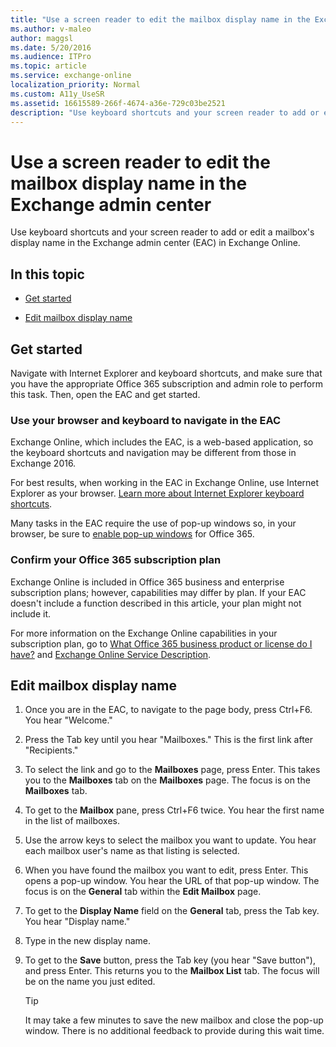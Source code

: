 ```yaml
---
title: "Use a screen reader to edit the mailbox display name in the Exchange admin center"
ms.author: v-maleo
author: maggsl
ms.date: 5/20/2016
ms.audience: ITPro
ms.topic: article
ms.service: exchange-online
localization_priority: Normal
ms.custom: A11y_UseSR
ms.assetid: 16615589-266f-4674-a36e-729c03be2521
description: "Use keyboard shortcuts and your screen reader to add or edit a mailbox's display name in the Exchange admin center (EAC) in Exchange Online."
---
```


# Use a screen reader to edit the mailbox display name in the Exchange admin center

Use keyboard shortcuts and your screen reader to add or edit a mailbox's display name in the Exchange admin center (EAC) in Exchange Online.
  
## In this topic

- [Get started](use-screen-reader-to-edit-mailbox-display-name-in-exchange-admin-center.md#BKMK_GetStarted)
    
- [Edit mailbox display name](use-screen-reader-to-edit-mailbox-display-name-in-exchange-admin-center.md#BKMK_EditMBoxDisplay)
    
## Get started
<a name="BKMK_GetStarted"> </a>

Navigate with Internet Explorer and keyboard shortcuts, and make sure that you have the appropriate Office 365 subscription and admin role to perform this task. Then, open the EAC and get started.
  
### Use your browser and keyboard to navigate in the EAC

Exchange Online, which includes the EAC, is a web-based application, so the keyboard shortcuts and navigation may be different from those in Exchange 2016. 
  
For best results, when working in the EAC in Exchange Online, use Internet Explorer as your browser. [Learn more about Internet Explorer keyboard shortcuts](https://go.microsoft.com/fwlink/p/?LinkID=786972).
  
Many tasks in the EAC require the use of pop-up windows so, in your browser, be sure to [enable pop-up windows](https://go.microsoft.com/fwlink/p/?LinkId=798796) for Office 365.
  
### Confirm your Office 365 subscription plan

Exchange Online is included in Office 365 business and enterprise subscription plans; however, capabilities may differ by plan. If your EAC doesn't include a function described in this article, your plan might not include it. 
  
For more information on the Exchange Online capabilities in your subscription plan, go to [What Office 365 business product or license do I have?](https://go.microsoft.com/fwlink/p/?LinkID=797552) and [Exchange Online Service Description](https://go.microsoft.com/fwlink/p/?LinkID=797553).
  
## Edit mailbox display name
<a name="BKMK_EditMBoxDisplay"> </a>

1. Once you are in the EAC, to navigate to the page body, press Ctrl+F6. You hear "Welcome."
    
2. Press the Tab key until you hear "Mailboxes." This is the first link after "Recipients."
    
3. To select the link and go to the **Mailboxes** page, press Enter. This takes you to the **Mailboxes** tab on the **Mailboxes** page. The focus is on the **Mailboxes** tab. 
    
4. To get to the **Mailbox** pane, press Ctrl+F6 twice. You hear the first name in the list of mailboxes. 
    
5. Use the arrow keys to select the mailbox you want to update. You hear each mailbox user's name as that listing is selected.
    
6. When you have found the mailbox you want to edit, press Enter. This opens a pop-up window. You hear the URL of that pop-up window. The focus is on the **General** tab within the **Edit Mailbox** page. 
    
7. To get to the **Display Name** field on the **General** tab, press the Tab key. You hear "Display name." 
    
8. Type in the new display name.
    
9. To get to the **Save** button, press the Tab key (you hear "Save button"), and press Enter. This returns you to the **Mailbox List** tab. The focus will be on the name you just edited. 
    
    > [!TIP]
    > It may take a few minutes to save the new mailbox and close the pop-up window. There is no additional feedback to provide during this wait time. 
  

